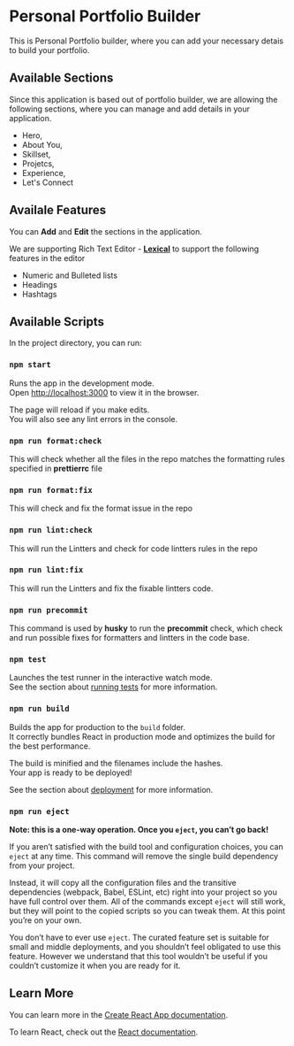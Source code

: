 # Personal Portfolio Builder

This is Personal Portfolio builder, where you can add your necessary detais to build your portfolio.

## Available Sections

Since this application is based out of portfolio builder, we are allowing the following sections, where you can manage and add details in your application.

- Hero,
- About You,
- Skillset,
- Projetcs,
- Experience,
- Let's Connect

## Availale Features

You can **Add** and **Edit** the sections in the application.

We are supporting Rich Text Editor - [**Lexical**](https://lexical.dev/) to support the following features in the editor

- Numeric and Bulleted lists
- Headings
- Hashtags

## Available Scripts

In the project directory, you can run:

### `npm start`

Runs the app in the development mode.\
Open [http://localhost:3000](http://localhost:3000) to view it in the browser.

The page will reload if you make edits.\
You will also see any lint errors in the console.

### `npm run format:check`

This will check whether all the files in the repo matches the
formatting rules specified in **prettierrc** file

### `npm run format:fix`

This will check and fix the format issue in the repo

### `npm run lint:check`

This will run the Lintters and check for code lintters rules in the repo

### `npm run lint:fix`

This will run the Lintters and fix the fixable lintters code.

### `npm run precommit`

This command is used by **husky** to run the **precommit**
check, which check and run possible fixes for formatters and lintters in the code base.

### `npm test`

Launches the test runner in the interactive watch mode.\
See the section about [running tests](https://facebook.github.io/create-react-app/docs/running-tests) for more information.

### `npm run build`

Builds the app for production to the `build` folder.\
It correctly bundles React in production mode and optimizes the build for the best performance.

The build is minified and the filenames include the hashes.\
Your app is ready to be deployed!

See the section about [deployment](https://facebook.github.io/create-react-app/docs/deployment) for more information.

### `npm run eject`

**Note: this is a one-way operation. Once you `eject`, you can’t go back!**

If you aren’t satisfied with the build tool and configuration choices, you can `eject` at any time. This command will remove the single build dependency from your project.

Instead, it will copy all the configuration files and the transitive dependencies (webpack, Babel, ESLint, etc) right into your project so you have full control over them. All of the commands except `eject` will still work, but they will point to the copied scripts so you can tweak them. At this point you’re on your own.

You don’t have to ever use `eject`. The curated feature set is suitable for small and middle deployments, and you shouldn’t feel obligated to use this feature. However we understand that this tool wouldn’t be useful if you couldn’t customize it when you are ready for it.

## Learn More

You can learn more in the [Create React App documentation](https://facebook.github.io/create-react-app/docs/getting-started).

To learn React, check out the [React documentation](https://reactjs.org/).
